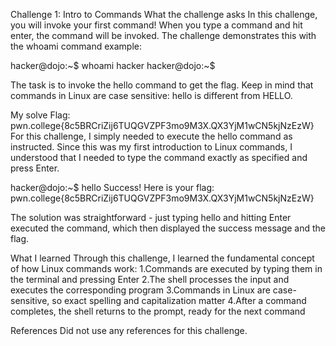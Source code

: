 Challenge 1: Intro to Commands
What the challenge asks
In this challenge, you will invoke your first command! When you type a command and hit enter, the command will be invoked. The challenge demonstrates this with the whoami command example:

hacker@dojo:~$ whoami
hacker
hacker@dojo:~$

The task is to invoke the hello command to get the flag. Keep in mind that commands in Linux are case sensitive: hello is different from HELLO.

My solve
Flag: pwn.college{8c5BRCriZij6TUQGVZPF3mo9M3X.QX3YjM1wCN5kjNzEzW}
For this challenge, I simply needed to execute the hello command as instructed. Since this was my first introduction to Linux commands, I understood that I needed to type the command exactly as specified and press Enter.

hacker@dojo:~$ hello
Success! Here is your flag:
pwn.college{8c5BRCriZij6TUQGVZPF3mo9M3X.QX3YjM1wCN5kjNzEzW}

The solution was straightforward - just typing hello and hitting Enter executed the command, which then displayed the success message and the flag.

What I learned
Through this challenge, I learned the fundamental concept of how Linux commands work:
1.Commands are executed by typing them in the terminal and pressing Enter
2.The shell processes the input and executes the corresponding program
3.Commands in Linux are case-sensitive, so exact spelling and capitalization matter
4.After a command completes, the shell returns to the prompt, ready for the next command

References
Did not use any references for this challenge.
